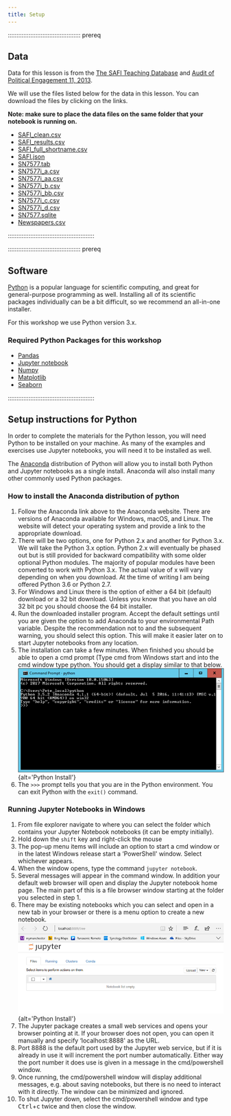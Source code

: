 ```yaml
---
title: Setup
---
```


::::::::::::::::::::::::::::::::::::::::::  prereq

## Data

Data for this lesson is from the [The SAFI Teaching Database](https://datacarpentry.org/socialsci-workshop/data) and [Audit of Political Engagement 11, 2013](https://doi.org/10.5255/UKDA-SN-7577-1).

We will use the files listed below for the data in this lesson. You can download the files by clicking on the links.

**Note: make sure to place the data files on the same folder that your notebook is running on.**

- [SAFI\_clean.csv](/data/SAFI_clean.csv)
- [SAFI\_results.csv](/data/SAFI_results.csv)
- [SAFI\_full\_shortname.csv](/data/SAFI_full_shortname.csv)
- [SAFI.json](/data/SAFI.json)
- [SN7577.tab](/data/SN7577.tab)
- [SN7577i\_a.csv](/data/SN7577i_a.csv)
- [SN7577i\_aa.csv](/data/SN7577i_aa.csv)
- [SN7577i\_b.csv](/data/SN7577i_b.csv)
- [SN7577i\_bb.csv](/data/SN7577i_bb.csv)
- [SN7577i\_c.csv](/data/SN7577i_c.csv)
- [SN7577i\_d.csv](/data/SN7577i_d.csv)
- [SN7577.sqlite](/data/SN7577.sqlite)
- [Newspapers.csv](/data/Newspapers.csv)
  

::::::::::::::::::::::::::::::::::::::::::::::::::

::::::::::::::::::::::::::::::::::::::::::  prereq

## Software

[Python](https://python.org) is a popular language for
scientific computing, and great for general-purpose programming as
well.  Installing all of its scientific packages individually can be
a bit difficult, so we recommend an all-in-one installer.

For this workshop we use Python version 3.x.

### Required Python Packages for this workshop

- [Pandas](https://pandas.pydata.org/)
- [Jupyter notebook](https://jupyter.org/)
- [Numpy](https://www.numpy.org/)
- [Matplotlib](https://matplotlib.org/)
- [Seaborn](https://seaborn.pydata.org)
  

::::::::::::::::::::::::::::::::::::::::::::::::::

## Setup instructions for Python

In order to complete the materials for the Python lesson, you will need Python to be installed on your machine. As many of the examples and exercises use Jupyter notebooks, you will need it to be installed as well.

The [Anaconda](https://www.anaconda.com/download/) distribution of Python will allow you to install both Python and Jupyter notebooks as a single install. Anaconda will also install many other commonly used Python packages.

### How to install the Anaconda distribution of python

1. Follow the Anaconda link above to the Anaconda website. There are versions of Anaconda available for Windows, macOS, and Linux. The website will detect your operating system and provide a link to the appropriate download.
2. There will be two options, one for Python 2.x and another for Python 3.x. We will take the Python 3.x option. Python 2.x will eventually be phased out but is still provided for backward compatibility with some older optional Python modules. The majority of popular modules have been converted to work with Python 3.x. The actual value of x will vary depending on when you download. At the time of writing I am being offered Python 3.6 or Python 2.7.
3. For Windows and Linux there is the option of either a 64 bit (default) download or a 32 bit download. Unless you know that you have an old 32 bit pc you should choose the 64 bit installer.
4. Run the downloaded installer program. Accept the default settings until you are given the option to add Anaconda to your environmental Path variable. Despite the recommendation not to and the subsequent warning, you should select this option. This will make it easier later on to start Jupyter notebooks from any location.
5. The installation can take a few minutes. When finished you should be able to open a cmd prompt (Type cmd from Windows start and into the cmd window type python. You should get a display similar to that below.
  ![](/fig/Python_install_1.png){alt='Python Install'}
6. The `>>>` prompt tells you that you are in the Python environment. You can exit Python with the `exit()` command.

### Running Jupyter Notebooks in Windows

1. From file explorer navigate to where you can select the folder which contains your Jupyter Notebook notebooks (it can be empty initially).
2. Hold down the `shift` key and right-click the mouse
3. The pop-up menu items will include an option to start a cmd window or in the latest Windows release start a ‘PowerShell' window. Select whichever appears.
4. When the window opens, type the command `jupyter notebook`.
5. Several messages will appear in the command window. In addition your default web browser will open and display the Jupyter notebook home page. The main part of this is a file browser window starting at the folder you selected in step 1.
6. There may be existing notebooks which you can select and open in a new tab in your browser or there is a menu option to create a new notebook.
  ![](/fig/Python_install_2.png){alt='Python Install'}
7. The Jupyter package creates a small web services and opens your browser pointing at it. If your browser does not open, you can open it manually and specify ‘localhost:8888' as the URL.
8. Port 8888 is the default port used by the Jupyter web service, but if it is already in use it will increment the port number automatically. Either way the port number it does use is given in a message in the cmd/powershell window.
9. Once running, the cmd/powershell window will display additional messages, e.g. about saving notebooks, but there is no need to interact with it directly. The window can be minimized and ignored.
10. To shut Jupyter down, select the cmd/powershell window and type <kbd>Ctrl</kbd>\+<kbd>c</kbd> twice and then close the window.


